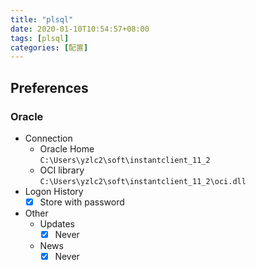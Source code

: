 ```yaml
---
title: "plsql"
date: 2020-01-10T10:54:57+08:00
tags: [plsql]
categories: [配置]
---
```

## Preferences
### Oracle
- Connection
  - Oracle Home  
    `C:\Users\yzlc2\soft\instantclient_11_2`
  - OCI library  
    `C:\Users\yzlc2\soft\instantclient_11_2\oci.dll`
- Logon History
  - [x] Store with password
- Other
  - Updates
    - [x] Never
  - News
    - [x] Never
